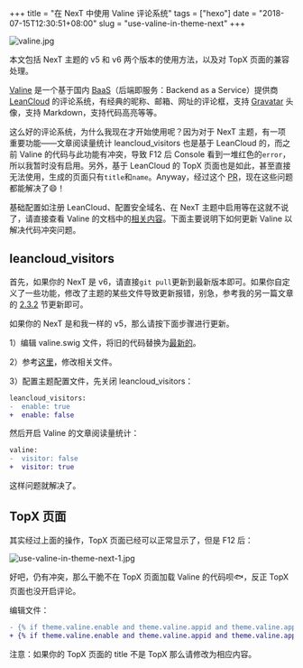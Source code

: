 +++
title = "在 NexT 中使用 Valine 评论系统"
tags = ["hexo"]
date = "2018-07-15T12:30:51+08:00"
slug = "use-valine-in-theme-next"
+++

![valine.jpg](/images/valine.jpg "简洁的 Valine")

本文包括 NexT 主题的 v5 和 v6 两个版本的使用方法，以及对 TopX 页面的兼容处理。

[Valine](https://valine.js.org/) 是一个基于国内 [BaaS](https://baike.baidu.com/item/BaaS)（后端即服务：Backend as a Service）提供商 [LeanCloud](https://leancloud.cn/) 的评论系统，有经典的昵称、邮箱、网址的评论框，支持 [Gravatar](https://cn.gravatar.com/) 头像，支持 Markdown，支持代码高亮等等。

这么好的评论系统，为什么我现在才开始使用呢？因为对于 NexT 主题，有一项重要功能——文章阅读量统计 leancloud_visitors 也是基于 LeanCloud 的，而之前 Valine 的代码与此功能有冲突，导致 F12 后 Console 看到一堆红色的`error`，所以我暂时没有启用。另外，基于 LeanCloud 的 TopX 页面也是如此，甚至直接无法使用，生成的页面只有`title`和`name`。Anyway，经过这个 [PR](https://github.com/theme-next/hexo-theme-next/pull/345/files)，现在这些问题都能解决了😄！

基础配置如注册 LeanCloud、配置安全域名、在 NexT 主题中启用等在这就不说了，请直接查看 Valine 的文档中的[相关内容](https://valine.js.org/quickstart.html)。下面主要说明下如何更新 Valine 以解决代码冲突问题。

## leancloud_visitors

首先，如果你的 NexT 是 v6，请直接`git pull`更新到最新版本即可。如果你自定义了一些功能，修改了主题的某些文件导致更新报错，别急，参考我的另一篇文章的 [2.3.2](/tech/hexo-next-optimization.html#更新主题) 节更新即可。

如果你的 NexT 是和我一样的 v5，那么请按下面步骤进行更新。

1）编辑 valine.swig 文件，将旧的代码替换为[最新的](https://github.com/theme-next/hexo-theme-next/blob/master/layout/_third-party/comments/valine.swig)。

2）参考[这里](https://github.com/theme-next/hexo-theme-next/pull/345/files)，修改相关文件。

3）配置主题配置文件，先关闭 leancloud_visitors：

```diff 文件位置：~/blog/themes/next/_config.yml
leancloud_visitors:
-  enable: true
+  enable: false
```

然后开启 Valine 的文章阅读量统计：

```diff 文件位置：~/blog/themes/next/_config.yml
valine:
-  visitor: false
+  visitor: true
```

这样问题就解决了。

## TopX 页面

其实经过上面的操作，TopX 页面已经可以正常显示了，但是 F12 后：

![use-valine-in-theme-next-1.jpg](/images/use-valine-in-theme-next-1.jpg "红色 error")

好吧，仍有冲突，那么干脆不在 TopX 页面加载 Valine 的代码呗🐟，反正 TopX 页面也没开启评论。

编辑文件：

```diff 文件位置：~/blog/themes/next/layout/_third-party/comments/valine.swig
- {% if theme.valine.enable and theme.valine.appid and theme.valine.appkey %}
+ {% if theme.valine.enable and theme.valine.appid and theme.valine.appkey and page.title !=== 'TopX' %}
```

注意：如果你的 TopX 页面的 title 不是 TopX 那么请修改为相应内容。
